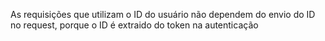 As requisições que utilizam o ID do usuário não dependem do envio do ID
no request, porque o ID é extraido do token na autenticação
